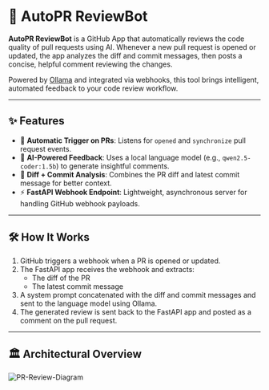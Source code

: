 # 🤖 AutoPR ReviewBot

**AutoPR ReviewBot** is a GitHub App that automatically reviews the code quality of pull requests using AI. Whenever a new pull request is opened or updated, the app analyzes the diff and commit messages, then posts a concise, helpful comment reviewing the changes.

Powered by [Ollama](https://ollama.com) and integrated via webhooks, this tool brings intelligent, automated feedback to your code review workflow.

---

## ✨ Features

- 🔄 **Automatic Trigger on PRs**: Listens for `opened` and `synchronize` pull request events.
- 💬 **AI-Powered Feedback**: Uses a local language model (e.g., `qwen2.5-coder:1.5b`) to generate insightful comments.
- 🔧 **Diff + Commit Analysis**: Combines the PR diff and latest commit message for better context.
- ⚡ **FastAPI Webhook Endpoint**: Lightweight, asynchronous server for handling GitHub webhook payloads.

---

## 🛠️ How It Works

1. GitHub triggers a webhook when a PR is opened or updated.
2. The FastAPI app receives the webhook and extracts:
   - The diff of the PR
   - The latest commit message
3. A system prompt concatenated with the diff and commit messages and sent to the language model using Ollama.
4. The generated review is sent back to the FastAPI app and posted as a comment on the pull request.

---

## 🏛️ Architectural Overview

![PR-Review-Diagram](https://github.com/user-attachments/assets/ac3acde1-2f88-4dde-bcde-cc831d48a7db)

